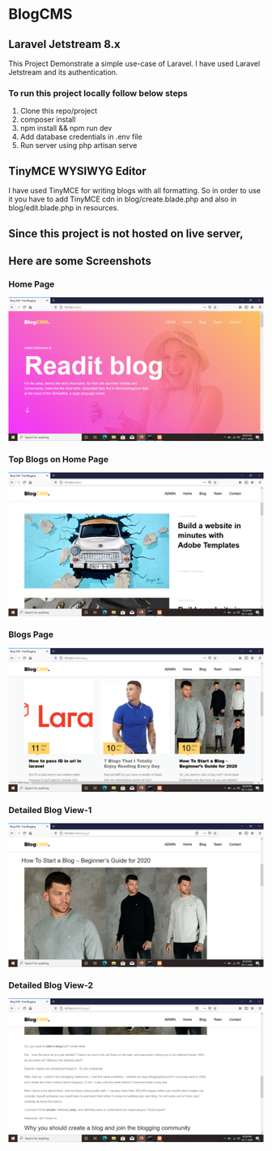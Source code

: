 # BlogCMS 
## Laravel Jetstream 8.x

This Project Demonstrate a simple use-case of Laravel.
I have used Laravel Jetstream and its authentication.


### To run this project locally follow below steps
1. Clone this repo/project
2. composer install
3. npm install && npm run dev
4. Add database credentials in .env file
5. Run server using php artisan serve


## TinyMCE WYSIWYG Editor
I have used TinyMCE for writing blogs with all formatting.
So in order to use it you have to add TinyMCE cdn in blog/create.blade.php and also in blog/edit.blade.php in resources.


## Since this project is not hosted on live server,
## Here are some Screenshots

### Home Page
![](Screenshots/Home.png)

### Top Blogs on Home Page
![](Screenshots/Top-Blogs.png)

### Blogs Page
![](Screenshots/Blog-List.png)

### Detailed Blog View-1
![](Screenshots/Blog-details-1.png)

### Detailed Blog View-2
![](Screenshots/Blog-Details-2.png)
